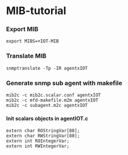 # MIB-tutorial

### Export MIB
```
export MIBS=+IOT-MIB
```

### Translate MIB
```
snmptranslate -Tp -IR agentxIOT
```

### Generate snmp sub agent with makefile
```
mib2c -c mib2c.scalar.conf agentxIOT
mib2c -c mfd-makefile.m2m agentxIOT
mib2c -c subagent.m2c agentxIOT
```
#### Init scalars objects in agentIOT.c
```
extern char ROStringVar[80];
extern char RWStringVar[80];
extern int ROIntegerVar;
extern int RWIntegerVar;
```
